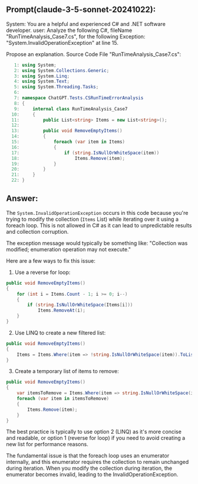 ## Prompt(claude-3-5-sonnet-20241022):
System: You are a helpful and experienced C# and .NET software developer.
user: Analyze the following C#, fileName "RunTimeAnalysis_Case7.cs", for the following Exception: "System.InvalidOperationException"
at line 15.  

Propose an explanation.
Source Code File "RunTimeAnalysis_Case7.cs":
```csharp
   1: using System;
   2: using System.Collections.Generic;
   3: using System.Linq;
   4: using System.Text;
   5: using System.Threading.Tasks;
   6: 
   7: namespace ChatGPT.Tests.CSRunTimeErrorAnalysis
   8: {
   9:     internal class RunTimeAnalysis_Case7
  10:     {
  11:         public List<string> Items = new List<string>();
  12: 
  13:         public void RemoveEmptyItems()
  14:         {
  15:             foreach (var item in Items)
  16:             {
  17:                 if (string.IsNullOrWhiteSpace(item))
  18:                     Items.Remove(item);
  19:             }
  20:         }
  21:     }
  22: }

```

## Answer:
The `System.InvalidOperationException` occurs in this code because you're trying to modify the collection (`Items` List) while iterating over it using a foreach loop. This is not allowed in C# as it can lead to unpredictable results and collection corruption.

The exception message would typically be something like: "Collection was modified; enumeration operation may not execute."

Here are a few ways to fix this issue:

1. Use a reverse for loop:
```csharp
public void RemoveEmptyItems()
{
    for (int i = Items.Count - 1; i >= 0; i--)
    {
        if (string.IsNullOrWhiteSpace(Items[i]))
            Items.RemoveAt(i);
    }
}
```

2. Use LINQ to create a new filtered list:
```csharp
public void RemoveEmptyItems()
{
    Items = Items.Where(item => !string.IsNullOrWhiteSpace(item)).ToList();
}
```

3. Create a temporary list of items to remove:
```csharp
public void RemoveEmptyItems()
{
    var itemsToRemove = Items.Where(item => string.IsNullOrWhiteSpace(item)).ToList();
    foreach (var item in itemsToRemove)
    {
        Items.Remove(item);
    }
}
```

The best practice is typically to use option 2 (LINQ) as it's more concise and readable, or option 1 (reverse for loop) if you need to avoid creating a new list for performance reasons.

The fundamental issue is that the foreach loop uses an enumerator internally, and this enumerator requires the collection to remain unchanged during iteration. When you modify the collection during iteration, the enumerator becomes invalid, leading to the InvalidOperationException.
